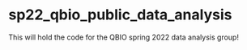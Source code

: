 # sp22_qbio_public_data_analysis
This will hold the code for the QBIO spring 2022 data analysis group!
